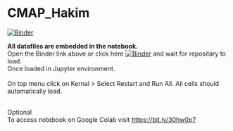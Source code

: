# CMAP_Hakim

[![Binder](https://mybinder.org/badge_logo.svg)](https://mybinder.org/v2/gh/mihakim2/CMAP_Hakim/main?filepath=Hakim_Submission.ipynb)

**All datafiles are embedded in the notebook.**<br>
Open the Binder link above or click here [![Binder](https://mybinder.org/badge_logo.svg)](https://mybinder.org/v2/gh/mihakim2/CMAP_Hakim/main?filepath=Hakim_Submission.ipynb) and wait for repositary to load.<br>
Once loaded in Jupyter environment. <br> <br>On top menu click on Kernal > Select Restart and Run All. All cells should automatically load.
<br><br>

Optional <br>To access notebook on Google Colab visit https://bit.ly/30hw0p7

